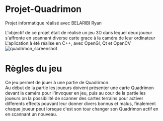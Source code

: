 # Projet-Quadrimon
Projet informatique réalisé avec BELARIBI Ryan

L'objectif de ce projet était de réalisé un jeu 3D dans lequel deux joueur s'affronte en scannant diverse carte grace à la caméra de leur ordinateur
L'aplication à été réalise en C++, avec OpenGl, Qt et OpenCV
![quadrimon_screenshot](https://github.com/user-attachments/assets/bcc29df3-d211-484b-8a8a-3144ffc01b0d)

# Règles du jeu
Ce jeu permet de jouer à une partie de Quadrimon <br>
Au début de la partie les joueurs doivent présenter une carte Quadrimon devant la caméra pour l'invoquer en jeu, puis au cour de la partie les joueurs on la possibilité de scanner des cartes terrains pour activer differents effects pouvant leur donner divers bonnus et malus, finalement chaque joueur peut lorsque c'est son tour changer son Quadrimon actif en en scannant un nouveau.

